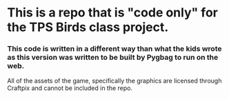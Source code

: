 # This is a repo that is "code only" for the TPS Birds class project.

### This code is written in a different way than what the kids wrote as this version was written to be built by Pygbag to run on the web.

All of the assets of the game, specifically the graphics are licensed through Craftpix and cannot be included in the repo.

